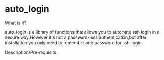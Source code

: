 # auto_login

What is it?

auto_login is a library of functions that allows you to automate ssh login in a secure way.However it's not a password-less authentication,but after installation you only need to remember one password for ssh-login.


Description/Pre-requisits

















